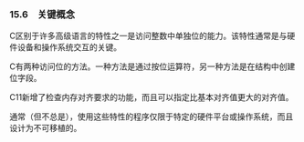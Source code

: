 ### 15.6　关键概念

C区别于许多高级语言的特性之一是访问整数中单独位的能力。该特性通常是与硬件设备和操作系统交互的关键。

C有两种访问位的方法。一种方法是通过按位运算符，另一种方法是在结构中创建位字段。

C11新增了检查内存对齐要求的功能，而且可以指定比基本对齐值更大的对齐值。

通常（但不总是），使用这些特性的程序仅限于特定的硬件平台或操作系统，而且设计为不可移植的。

